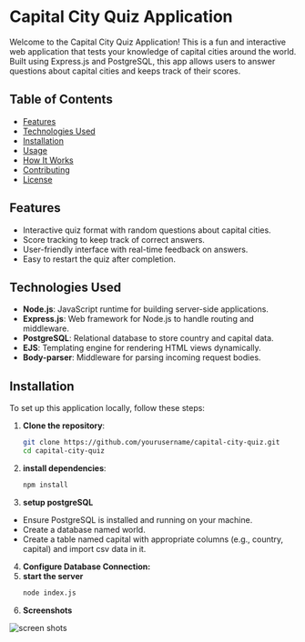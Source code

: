 # Capital City Quiz Application

Welcome to the Capital City Quiz Application! This is a fun and interactive web application that tests your knowledge of capital cities around the world. Built using Express.js and PostgreSQL, this app allows users to answer questions about capital cities and keeps track of their scores.

## Table of Contents

- [Features](#features)
- [Technologies Used](#technologies-used)
- [Installation](#installation)
- [Usage](#usage)
- [How It Works](#how-it-works)
- [Contributing](#contributing)
- [License](#license)

## Features

- Interactive quiz format with random questions about capital cities.
- Score tracking to keep track of correct answers.
- User-friendly interface with real-time feedback on answers.
- Easy to restart the quiz after completion.

## Technologies Used

- **Node.js**: JavaScript runtime for building server-side applications.
- **Express.js**: Web framework for Node.js to handle routing and middleware.
- **PostgreSQL**: Relational database to store country and capital data.
- **EJS**: Templating engine for rendering HTML views dynamically.
- **Body-parser**: Middleware for parsing incoming request bodies.

## Installation

To set up this application locally, follow these steps:

1. **Clone the repository**:
   ```bash
   git clone https://github.com/yourusername/capital-city-quiz.git
   cd capital-city-quiz
2. **install dependencies**:
   ```bash
   npm install

3. **setup postgreSQL**
- Ensure PostgreSQL is installed and running on your machine.
- Create a database named world.
- Create a table named capital with appropriate columns (e.g., country, capital) and import csv data in it.

4. **Configure Database Connection:**
5. **start the server**
    ```bash
   node index.js

6. **Screenshots**

![screen shots](./public/images/screen.png)